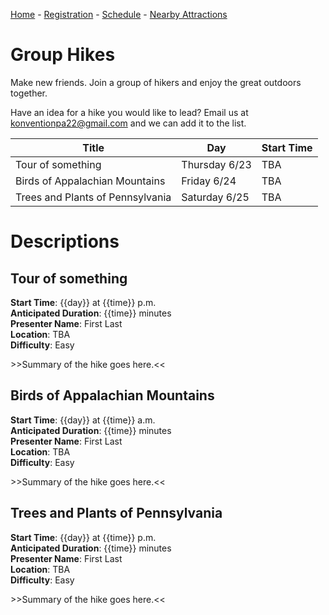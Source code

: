 [Home](index.md) - [Registration](registration.md) - [Schedule](schedule.md) - [Nearby Attractions](nearby-attractions.md)
# Group Hikes

Make new friends. Join a group of hikers and enjoy the great outdoors together.

Have an idea for a hike you would like to lead? Email us at [konventionpa22@gmail.com](mailto:konventionpa22@gmail.com) and we can add it to the list.



| Title                            | Day           | Start Time |
|----------------------------------|---------------|------------|
| Tour of something                | Thursday 6/23 | TBA        |
| Birds of Appalachian Mountains   | Friday 6/24   | TBA        |
| Trees and Plants of Pennsylvania | Saturday 6/25 | TBA        |

# Descriptions
## Tour of something
**Start Time**: {{day}} at {{time}} p.m.<br/>
**Anticipated Duration**: {{time}} minutes<br/>
**Presenter Name**: First Last<br/>
**Location**: TBA<br/>
**Difficulty**: Easy<br/>

\>\>Summary of the hike goes here.\<\<

## Birds of Appalachian Mountains
**Start Time**: {{day}} at {{time}} a.m.<br/>
**Anticipated Duration**: {{time}} minutes<br/>
**Presenter Name**: First Last<br/>
**Location**: TBA<br/>
**Difficulty**: Easy<br/>

\>\>Summary of the hike goes here.\<\<

## Trees and Plants of Pennsylvania
**Start Time**: {{day}} at {{time}} p.m.<br/>
**Anticipated Duration**: {{time}} minutes<br/>
**Presenter Name**: First Last<br/>
**Location**: TBA<br/>
**Difficulty**: Easy<br/>

\>\>Summary of the hike goes here.\<\<
